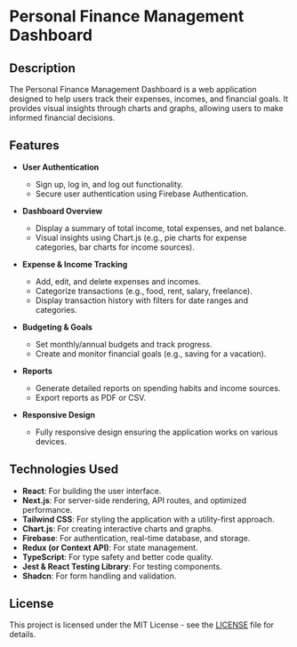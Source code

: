 # Personal Finance Management Dashboard

## Description

The Personal Finance Management Dashboard is a web application designed to help users track their expenses, incomes, and financial goals. It provides visual insights through charts and graphs, allowing users to make informed financial decisions.

## Features

- **User Authentication**

  - Sign up, log in, and log out functionality.
  - Secure user authentication using Firebase Authentication.

- **Dashboard Overview**

  - Display a summary of total income, total expenses, and net balance.
  - Visual insights using Chart.js (e.g., pie charts for expense categories, bar charts for income sources).

- **Expense & Income Tracking**

  - Add, edit, and delete expenses and incomes.
  - Categorize transactions (e.g., food, rent, salary, freelance).
  - Display transaction history with filters for date ranges and categories.

- **Budgeting & Goals**

  - Set monthly/annual budgets and track progress.
  - Create and monitor financial goals (e.g., saving for a vacation).

- **Reports**

  - Generate detailed reports on spending habits and income sources.
  - Export reports as PDF or CSV.

- **Responsive Design**

  - Fully responsive design ensuring the application works on various devices.

## Technologies Used

- **React**: For building the user interface.
- **Next.js**: For server-side rendering, API routes, and optimized performance.
- **Tailwind CSS**: For styling the application with a utility-first approach.
- **Chart.js**: For creating interactive charts and graphs.
- **Firebase**: For authentication, real-time database, and storage.
- **Redux (or Context API)**: For state management.
- **TypeScript**: For type safety and better code quality.
- **Jest & React Testing Library**: For testing components.
- **Shadcn**: For form handling and validation.

## License

This project is licensed under the MIT License - see the [LICENSE](LICENSE) file for details.
